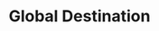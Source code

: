 ---
title: Global Destination
tags: ['React JS', 'Mapbox GL JS', 'FourSquare API']
image: 'project1.png'
link: 'https://vinguyen3747.github.io/Global-destinations/'
---